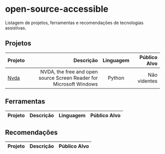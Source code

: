 # open-source-accessible
Listagem de projetos, ferramentas e recomendações de tecnologias assistivas.

## Projetos
| Projeto        | Descrição           | Linguagem  | Público Alvo |
| ------------- |-------------:|:-------------:| -----:|
|[Nvda](https://github.com/nvaccess/nvda) | NVDA, the free and open source Screen Reader for Microsoft Windows | Python |  Não videntes |
## Ferramentas 
| Projeto        | Descrição           | Linguagem  | Público Alvo |
| ------------- |-------------:|:-----:| -----:|
## Recomendações
| Projeto        | Descrição           |  Público Alvo |
| ------------- |:-------------:| -----:|
